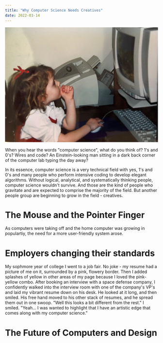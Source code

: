 ```yaml
---
title: "Why Computer Science Needs Creatives"
date: 2022-03-14
---
```




![Rose as a little girl 2](https://raw.githubusercontent.com/rmwtaylor22/github-pages-with-jekyll/main/_posts/IMG_8943.JPG "I was destined for computer science at a young age.")

When you hear the words "computer science", what do you think of? 1's and 0's? Wires and code? An Einstein-looking man sitting in a dark back corner of the computer lab typing the day away?

In its essence, computer science is a very technical field with yes, 1's and 0's and many people who perform intensive coding to develop elegant algorithms. Without logical, analytical, and systematically thinking people, computer science wouldn't survive. And those are the kind of people who gravitate and are expected to comprise the majority of the field. But another people group are beginning to grow in the field - creatives.

# **The Mouse and the Pointer Finger**
As computers were taking off and the home computer was growing in populartiy, the need for a more user-friendly system arose.


# **Employers changing their standards**

My sophmore year of college I went to a job fair. No joke - my resume had a picture of me on it, surrounded by a pink, flowery border. Then I added splashes of yellow in other areas of my page because I loved the pink-yellow combo. After booking an interview with a space defense company, I confidently walked into the interview room with one of the company's VP's and laid my vibrant resume down on his desk. He looked at it long, and then smiled. His free hand moved to his other stack of resumes, and he spread them out in one swoop.
"Well this looks a bit different from the rest."
I smiled. "Yeah... I was wanted to highlight that I have an artistic edge that comes along with my computer science."


# **The Future of Computers and Design**


